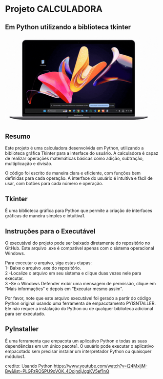 # Projeto CALCULADORA
## Em Python utilizando a biblioteca tkinter 
<img src="./assets/gif/NotBookCal.gif" alt="Calculadora" wight="100%">

## Resumo
Este projeto é uma calculadora desenvolvida em Python, utilizando a biblioteca gráfica Tkinter para a interface do usuário. A calculadora é capaz de realizar operações matemáticas básicas como adição, subtração, multiplicação e divisão.

O código foi escrito de maneira clara e eficiente, com funções bem definidas para cada operação. A interface do usuário é intuitiva e fácil de usar, com botões para cada número e operação.

## Tkinter 
É uma biblioteca gráfica para Python que permite a criação de interfaces gráficas de maneira simples e intuitiva1. 

## Instruções para o Executável
O executável do projeto pode ser baixado diretamente do repositório no GitHub. Este arquivo .exe é compatível apenas com o sistema operacional Windows.

Para executar o arquivo, siga estas etapas: <br>
1- Baixe o arquivo .exe do repositório. <br>
2 -Localize o arquivo em seu sistema e clique duas vezes nele para executar. <br>
3 -Se o Windows Defender exibir uma mensagem de permissão, clique em “Mais informações” e depois em “Executar mesmo assim”.<br>

Por favor, note que este arquivo executável foi gerado a partir do código Python original usando uma ferramenta de empacotamento PYISNTALLER. Ele não requer a instalação do Python ou de qualquer biblioteca adicional para ser executado.

## PyInstaller 
É uma ferramenta que empacota um aplicativo Python e todas as suas dependências em um único pacote1. O usuário pode executar o aplicativo empacotado sem precisar instalar um interpretador Python ou quaisquer módulos1.

credito: 
Usando Python https://www.youtube.com/watch?v=i24MxljM-Bw&list=PLGFzROSPU9oVOK_4OojndjJggKV5ef1nQ
